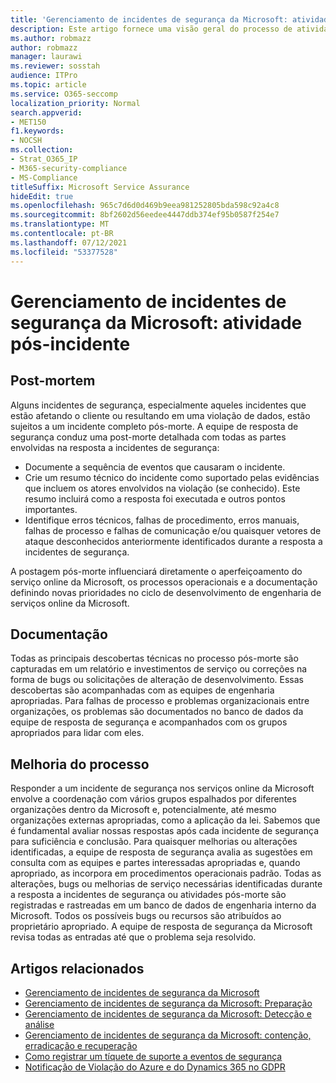 ```yaml
---
title: 'Gerenciamento de incidentes de segurança da Microsoft: atividade pós-incidente'
description: Este artigo fornece uma visão geral do processo de atividade pós-incidente de gerenciamento de incidentes de segurança nos serviços online da Microsoft.
ms.author: robmazz
author: robmazz
manager: laurawi
ms.reviewer: sosstah
audience: ITPro
ms.topic: article
ms.service: O365-seccomp
localization_priority: Normal
search.appverid:
- MET150
f1.keywords:
- NOCSH
ms.collection:
- Strat_O365_IP
- M365-security-compliance
- MS-Compliance
titleSuffix: Microsoft Service Assurance
hideEdit: true
ms.openlocfilehash: 965c7d6d0d469b9eea981252805bda598c92a4c8
ms.sourcegitcommit: 8bf2602d56eedee4447ddb374ef95b0587f254e7
ms.translationtype: MT
ms.contentlocale: pt-BR
ms.lasthandoff: 07/12/2021
ms.locfileid: "53377528"
---
```

# <a name="microsoft-security-incident-management-post-incident-activity"></a>Gerenciamento de incidentes de segurança da Microsoft: atividade pós-incidente

## <a name="postmortem"></a>Post-mortem

Alguns incidentes de segurança, especialmente aqueles incidentes que estão afetando o cliente ou resultando em uma violação de dados, estão sujeitos a um incidente completo pós-morte. A equipe de resposta de segurança conduz uma post-morte detalhada com todas as partes envolvidas na resposta a incidentes de segurança:

- Documente a sequência de eventos que causaram o incidente.
- Crie um resumo técnico do incidente como suportado pelas evidências que incluem os atores envolvidos na violação (se conhecido). Este resumo incluirá como a resposta foi executada e outros pontos importantes.
- Identifique erros técnicos, falhas de procedimento, erros manuais, falhas de processo e falhas de comunicação e/ou quaisquer vetores de ataque desconhecidos anteriormente identificados durante a resposta a incidentes de segurança.

A postagem pós-morte influenciará diretamente o aperfeiçoamento do serviço online da Microsoft, os processos operacionais e a documentação definindo novas prioridades no ciclo de desenvolvimento de engenharia de serviços online da Microsoft.

## <a name="documentation"></a>Documentação

Todas as principais descobertas técnicas no processo pós-morte são capturadas em um relatório e investimentos de serviço ou correções na forma de bugs ou solicitações de alteração de desenvolvimento. Essas descobertas são acompanhadas com as equipes de engenharia apropriadas. Para falhas de processo e problemas organizacionais entre organizações, os problemas são documentados no banco de dados da equipe de resposta de segurança e acompanhados com os grupos apropriados para lidar com eles.

## <a name="process-improvement"></a>Melhoria do processo

Responder a um incidente de segurança nos serviços online da Microsoft envolve a coordenação com vários grupos espalhados por diferentes organizações dentro da Microsoft e, potencialmente, até mesmo organizações externas apropriadas, como a aplicação da lei. Sabemos que é fundamental avaliar nossas respostas após cada incidente de segurança para suficiência e conclusão. Para quaisquer melhorias ou alterações identificadas, a equipe de resposta de segurança avalia as sugestões em consulta com as equipes e partes interessadas apropriadas e, quando apropriado, as incorpora em procedimentos operacionais padrão. Todas as alterações, bugs ou melhorias de serviço necessárias identificadas durante a resposta a incidentes de segurança ou atividades pós-morte são registradas e rastreadas em um banco de dados de engenharia interno da Microsoft. Todos os possíveis bugs ou recursos são atribuídos ao proprietário apropriado. A equipe de resposta de segurança da Microsoft revisa todas as entradas até que o problema seja resolvido.

## <a name="related-articles"></a>Artigos relacionados

- [Gerenciamento de incidentes de segurança da Microsoft](assurance-security-incident-management.md)
- [Gerenciamento de incidentes de segurança da Microsoft: Preparação](assurance-sim-preparation.md)
- [Gerenciamento de incidentes de segurança da Microsoft: Detecção e análise](assurance-sim-detection-analysis.md)
- [Gerenciamento de incidentes de segurança da Microsoft: contenção, erradicação e recuperação](assurance-sim-containment-eradication-recovery.md)
- [Como registrar um tíquete de suporte a eventos de segurança](/azure/security/fundamentals/event-support-ticket)
- [Notificação de Violação do Azure e do Dynamics 365 no GDPR](/compliance/regulatory/gdpr-breach-azure-dynamics)
